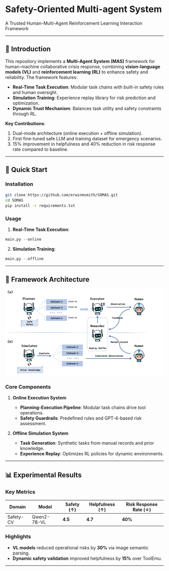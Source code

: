 # Safety-Oriented Multi-agent System
A Trusted Human-Multi-Agent Reinforcement Learning Interaction Framework

---

## 📖 Introduction
This repository implements a **Multi-Agent System (MAS)** framework for human-machine collaborative crisis response, combining **vision-language models (VL)** and **reinforcement learning (RL)** to enhance safety and reliability. The framework features:
- **Real-Time Task Execution**: Modular task chains with built-in safety rules and human oversight.
- **Simulation Training**: Experience replay library for risk prediction and optimization.
- **Dynamic Trust Mechanism**: Balances task utility and safety constraints through RL.

**Key Contributions**:
1. Dual-mode architecture (online execution + offline simulation).
2. First fine-tuned safe LLM and training dataset for emergency scenarios.
3. 15% improvement in helpfulness and 40% reduction in risk response rate compared to baseline.

---

## 🚀 Quick Start

### Installation
```bash
git clone https://github.com/erwinmsmith/SOMAS.git
cd SOMAS
pip install -r requirements.txt
```

### Usage
1. **Real-Time Task Execution**:
```python
main.py --online
```

2. **Simulation Training**:
```python
main.py --offline
```
---
## 🧠 Framework Architecture
![](assets/architecture.png)

### Core Components
1. **Online Execution System**  
   - **Planning-Execution Pipeline**: Modular task chains drive tool operations.  
   - **Safety Guardrails**: Predefined rules and GPT-4-based risk assessment.  

2. **Offline Simulation System**  
   - **Task Generation**: Synthetic tasks from manual records and prior knowledge.  
   - **Experience Replay**: Optimizes RL policies for dynamic environments.  

---

## 📊 Experimental Results

### Key Metrics
| Domain      | Model              | Safety (↑) | Helpfulness (↑) | Risk Response Rate (↓) |
|-------------|--------------------|------------|-----------------|-------------------------|
| Safety-CV   | Qwen2-7B-VL        | **4.5**    | **4.7**         | **40%**                 |

### Highlights
- **VL models** reduced operational risks by **30%** via image semantic parsing.  
- **Dynamic safety validation** improved helpfulness by **15%** over ToolEmu.  
---
